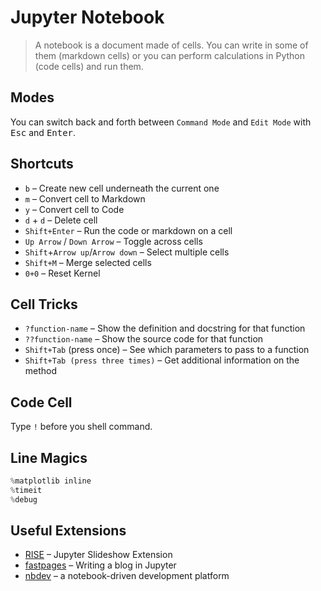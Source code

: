 # Jupyter Notebook

> A notebook is a document made of cells. You can write in some of them (markdown cells) or you can perform calculations in Python (code cells) and run them.

## Modes

You can switch back and forth between `Command Mode` and `Edit Mode` with <kbd>Esc</kbd> and <kbd>Enter</kbd>.

## Shortcuts

- `b` – Create new cell underneath the current one
- `m` – Convert cell to Markdown
- `y` – Convert cell to Code
- `d` + `d` – Delete cell
- `Shift+Enter` – Run the code or markdown on a cell
- `Up Arrow` / `Down Arrow` – Toggle across cells
- `Shift`+`Arrow up`/`Arrow down` – Select multiple cells
- `Shift+M` – Merge selected cells
- `0+0` – Reset Kernel

## Cell Tricks

- `?function-name` – Show the definition and docstring for that function
- `??function-name` – Show the source code for that function
- `Shift+Tab` (press once) – See which parameters to pass to a function
- `Shift+Tab (press three times)` – Get additional information on the method

## Code Cell

Type `!` before you shell command.

## Line Magics

```python
%matplotlib inline
%timeit
%debug
```

## Useful Extensions

- [RISE](https://rise.readthedocs.io/en/latest/) – Jupyter Slideshow Extension
- [fastpages](https://github.com/fastai/fastpages) – Writing a blog in Jupyter
- [nbdev](https://nbdev.fast.ai/getting_started.html) – a notebook-driven development platform
